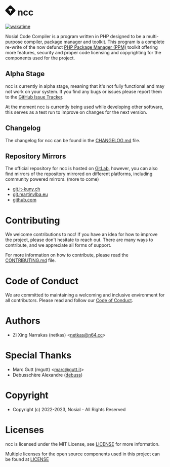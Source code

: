 # ![ncc](assets/icon/ncc@32px.png "ncc")   ncc

[![wakatime](https://wakatime.com/badge/user/bc15cc8e-c9b9-4c11-bad9-3e3cfacf01e4/project/273bc06f-12e7-43d7-824d-40a78b02aada.svg)](https://wakatime.com/badge/user/bc15cc8e-c9b9-4c11-bad9-3e3cfacf01e4/project/273bc06f-12e7-43d7-824d-40a78b02aada)

Nosial Code Compiler is a program written in PHP designed to be a multi-purpose compiler, package manager and toolkit.
This program is a complete re-write of the now defunct [PHP Package Manager (PPM)](https://git.n64.cc/intellivoid/ppm)
toolkit offering more features, security and proper code licensing and copyrighting for the components used for the project.

## Alpha Stage

ncc is currently in alpha stage, meaning that it's not fully functional and may not work on your system. If you find any bugs
or issues please report them to the [GitHub Issue Tracker](https://git.n64.cc/nosial/ncc/issues).

At the moment ncc is currently being used while developing other software, this serves as a test run to
improve on changes for the next version.

## Changelog

The changelog for ncc can be found in the [CHANGELOG.md](CHANGELOG.md) file.

## Repository Mirrors

The official repository for ncc is hosted on [GitLab](https://git.n64.cc/nosial/ncc), however, you can also find
mirrors of the repository mirrored on different platforms, including 
community powered mirrors. (more to come)

 - [git.it-kuny.ch](https://git.it-kuny.ch)
 - [git.martinvlba.eu](https://git.martinvlba.eu/Nosial/ncc)
 - [github.com](https://github.com/Nosial/ncc)


# Contributing

We welcome contributions to ncc! If you have an idea for how to improve the project, please don't hesitate to reach out.
There are many ways to contribute, and we appreciate all forms of support.

For more information on how to contribute, please read the [CONTRIBUTING.md](CONTRIBUTING.md) file.


# Code of Conduct

We are committed to maintaining a welcoming and inclusive environment for all contributors. Please read and follow our
[Code of Conduct](CODE_OF_CONDUCT.md).

# Authors

- Zi Xing Narrakas (netkas) <[netkas@n64.cc](mailto:netkas@64.cc)>


# Special Thanks

- Marc Gutt (mgutt) <[marc@gutt.it](mailto:marc@gutt.it)>
- Debusschère Alexandre ([debuss](https://github.com/debuss))


# Copyright

- Copyright (c) 2022-2023, Nosial - All Rights Reserved


# Licenses

ncc is licensed under the MIT License, see [LICENSE](LICENSE) for more information.

Multiple licenses for the open source components used in this
project can be found at [LICENSE](LICENSES)